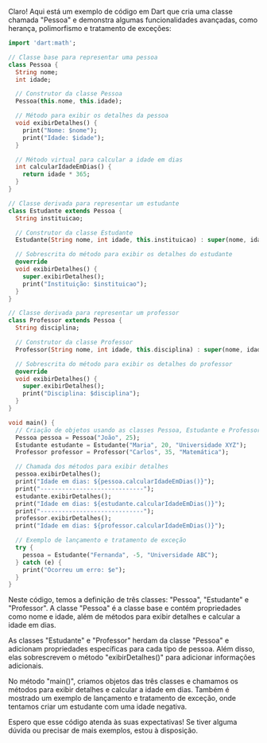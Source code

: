Claro! Aqui está um exemplo de código em Dart que cria uma classe chamada "Pessoa" e demonstra algumas funcionalidades avançadas, como herança, polimorfismo e tratamento de exceções:

```dart
import 'dart:math';

// Classe base para representar uma pessoa
class Pessoa {
  String nome;
  int idade;

  // Construtor da classe Pessoa
  Pessoa(this.nome, this.idade);

  // Método para exibir os detalhes da pessoa
  void exibirDetalhes() {
    print("Nome: $nome");
    print("Idade: $idade");
  }

  // Método virtual para calcular a idade em dias
  int calcularIdadeEmDias() {
    return idade * 365;
  }
}

// Classe derivada para representar um estudante
class Estudante extends Pessoa {
  String instituicao;

  // Construtor da classe Estudante
  Estudante(String nome, int idade, this.instituicao) : super(nome, idade);

  // Sobrescrita do método para exibir os detalhes do estudante
  @override
  void exibirDetalhes() {
    super.exibirDetalhes();
    print("Instituição: $instituicao");
  }
}

// Classe derivada para representar um professor
class Professor extends Pessoa {
  String disciplina;

  // Construtor da classe Professor
  Professor(String nome, int idade, this.disciplina) : super(nome, idade);

  // Sobrescrita do método para exibir os detalhes do professor
  @override
  void exibirDetalhes() {
    super.exibirDetalhes();
    print("Disciplina: $disciplina");
  }
}

void main() {
  // Criação de objetos usando as classes Pessoa, Estudante e Professor
  Pessoa pessoa = Pessoa("João", 25);
  Estudante estudante = Estudante("Maria", 20, "Universidade XYZ");
  Professor professor = Professor("Carlos", 35, "Matemática");

  // Chamada dos métodos para exibir detalhes
  pessoa.exibirDetalhes();
  print("Idade em dias: ${pessoa.calcularIdadeEmDias()}");
  print("-----------------------------");
  estudante.exibirDetalhes();
  print("Idade em dias: ${estudante.calcularIdadeEmDias()}");
  print("-----------------------------");
  professor.exibirDetalhes();
  print("Idade em dias: ${professor.calcularIdadeEmDias()}");

  // Exemplo de lançamento e tratamento de exceção
  try {
    pessoa = Estudante("Fernanda", -5, "Universidade ABC");
  } catch (e) {
    print("Ocorreu um erro: $e");
  }
}
```

Neste código, temos a definição de três classes: "Pessoa", "Estudante" e "Professor". A classe "Pessoa" é a classe base e contém propriedades como nome e idade, além de métodos para exibir detalhes e calcular a idade em dias.

As classes "Estudante" e "Professor" herdam da classe "Pessoa" e adicionam propriedades específicas para cada tipo de pessoa. Além disso, elas sobrescrevem o método "exibirDetalhes()" para adicionar informações adicionais.

No método "main()", criamos objetos das três classes e chamamos os métodos para exibir detalhes e calcular a idade em dias. Também é mostrado um exemplo de lançamento e tratamento de exceção, onde tentamos criar um estudante com uma idade negativa.

Espero que esse código atenda às suas expectativas! Se tiver alguma dúvida ou precisar de mais exemplos, estou à disposição.